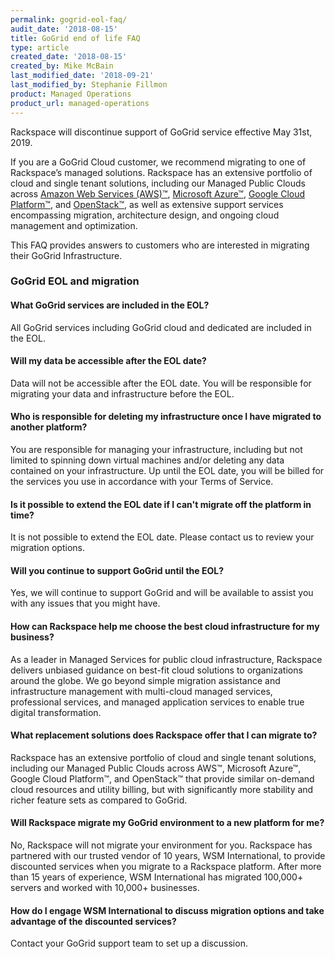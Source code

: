 ```yaml
---
permalink: gogrid-eol-faq/
audit_date: '2018-08-15'
title: GoGrid end of life FAQ
type: article
created_date: '2018-08-15'
created_by: Mike McBain
last_modified_date: '2018-09-21'
last_modified_by: Stephanie Fillmon
product: Managed Operations
product_url: managed-operations
---
```


Rackspace will discontinue support of GoGrid service effective May 31st, 2019.

If you are a GoGrid Cloud customer, we recommend migrating to one of
Rackspace’s managed solutions. Rackspace has an extensive portfolio of cloud
and single tenant solutions, including our Managed Public Clouds across
[Amazon Web Services (AWS)&trade;](https://www.rackspace.com/managed-aws), [Microsoft Azure&trade;](https://www.rackspace.com/microsoft/managed-azure-cloud), [Google Cloud Platform&trade;](https://www.rackspace.com/managed-google-cloud), and
[OpenStack&trade;](https://www.rackspace.com/openstack/public), as well as extensive
support services encompassing migration, architecture design, and ongoing cloud
management and optimization.

This FAQ provides answers to customers who are interested in migrating
their GoGrid Infrastructure.

### GoGrid EOL and migration

#### What GoGrid services are included in the EOL?

All GoGrid services including GoGrid cloud and dedicated are included in the
EOL.

#### Will my data be accessible after the EOL date?

Data will not be accessible after the EOL date. You will be responsible for
migrating your data and infrastructure before the EOL.

#### Who is responsible for deleting my infrastructure once I have migrated to another platform?

You are responsible for managing your infrastructure, including but not
limited to spinning down virtual machines and/or deleting any data contained
on your infrastructure. Up until the EOL date, you will be billed for the
services you use in accordance with your Terms of Service.

#### Is it possible to extend the EOL date if I can't migrate off the platform in time?

It is not possible to extend the EOL date. Please contact us to review
your migration options.

#### Will you continue to support GoGrid until the EOL?

Yes, we will continue to support GoGrid and will be available to assist you
with any issues that you might have.

#### How can Rackspace help me choose the best cloud infrastructure for my business?

As a leader in Managed Services for public cloud infrastructure, Rackspace
delivers unbiased guidance on best-fit cloud solutions to organizations around
the globe. We go beyond simple migration assistance and infrastructure
management with multi-cloud managed services, professional services, and managed
application services to enable true digital transformation.

#### What replacement solutions does Rackspace offer that I can migrate to?

Rackspace has an extensive portfolio of cloud and single tenant solutions,
including our Managed Public Clouds across AWS&trade;, Microsoft Azure&trade;, Google Cloud
Platform&trade;, and OpenStack&trade; that provide similar on-demand cloud resources and
utility billing, but with significantly more stability and richer feature sets
as compared to GoGrid.

#### Will Rackspace migrate my GoGrid environment to a new platform for me?

No, Rackspace will not migrate your environment for you. Rackspace has
partnered with our trusted vendor of 10 years, WSM International, to provide
discounted services when you migrate to a Rackspace platform. After more than
15 years of experience, WSM International has migrated 100,000+ servers and
worked with 10,000+ businesses.

#### How do I engage WSM International to discuss migration options and take advantage of the discounted services?

Contact your GoGrid support team to set up a discussion.
